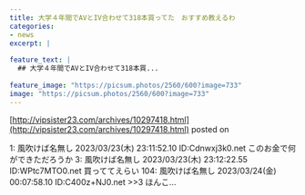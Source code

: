 ```yaml
---
title: 大学４年間でAVとIV合わせて318本買ってた　おすすめ教えるわ
categories:
- news
excerpt: |
  
feature_text: |
  ## 大学４年間でAVとIV合わせて318本買...
  
feature_image: "https://picsum.photos/2560/600?image=733"
image: "https://picsum.photos/2560/600?image=733"
---
```


[http://vipsister23.com/archives/10297418.html](http://vipsister23.com/archives/10297418.html)
posted on 

<!--more-->

1: 風吹けば名無し 2023/03/23(木) 23:11:52.10 ID:Cdnwxj3k0.net このお金で何ができただろうか 3: 風吹けば名無し 2023/03/23(木) 23:12:22.55 ID:WPtc7MTO0.net 買っててえらい 104: 風吹けば名無し 2023/03/24(金) 00:07:58.10 ID:C400z+NJ0.net &gt;&gt;3 ほんこ...
